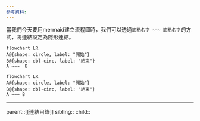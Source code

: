 ```yaml
---
參考資料:
---
```

當我們今天要用mermaid建立流程圖時，我們可以透過`節點名字 ~~~ 節點名字`的方式，將連結設定為隱形連結。
```Mermaid
flowchart LR
A@{shape: circle, label: "開始"}
B@{shape: dbl-circ, label: "結束"}
A ~~~  B
```
```mermaid
flowchart LR
A@{shape: circle, label: "開始"}
B@{shape: dbl-circ, label: "結束"}
A ~~~ B
```

- - -
parent::[[連結目錄]]
sibling::
child::